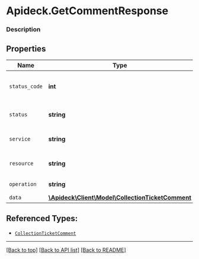 # Apideck.GetCommentResponse

### Description

## Properties
Name | Type | Description | Notes
------------ | ------------- | ------------- | -------------
`status_code` | **int** | HTTP Response Status Code | 
`status` | **string** | HTTP Response Status | 
`service` | **string** | Apideck ID of service provider | 
`resource` | **string** | Unified API resource name | 
`operation` | **string** | Operation performed | 
`data` | [**\Apideck\Client\Model\CollectionTicketComment**](CollectionTicketComment.md) |  | 





## Referenced Types:





* [`CollectionTicketComment`](CollectionTicketComment.md)

---

[[Back to top]](#) [[Back to API list]](../../../../README.md#documentation-for-api-endpoints) [[Back to README]](../../../../README.md)



